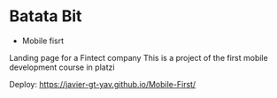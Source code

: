 # Batata Bit 
- Mobile fisrt

Landing page for a Fintect company
This is a project of the first mobile development course in platzi

Deploy: https://javier-gt-yav.github.io/Mobile-First/
